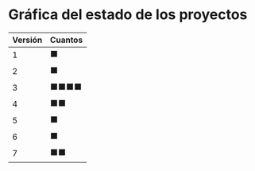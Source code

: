 # Gráfica del estado de los proyectos


| Versión | Cuantos               |
|---------|-----------------------|
| 1 | ⬛|
| 2 | ⬛|
| 3 | ⬛⬛⬛⬛|
| 4 | ⬛⬛|
| 5 | ⬛|
| 6 | ⬛|
| 7 | ⬛⬛|


